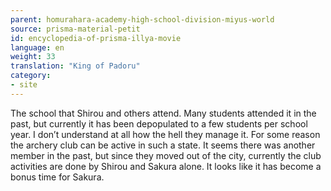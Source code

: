 ```yaml
---
parent: homurahara-academy-high-school-division-miyus-world
source: prisma-material-petit
id: encyclopedia-of-prisma-illya-movie
language: en
weight: 33
translation: "King of Padoru"
category:
- site
---
```


The school that Shirou and others attend. Many students attended it in the past, but currently it has been depopulated to a few students per school year. I don’t understand at all how the hell they manage it.
For some reason the archery club can be active in such a state. It seems there was another member in the past, but since they moved out of the city, currently the club activities are done by Shirou and Sakura alone. It looks like it has become a bonus time for Sakura.
